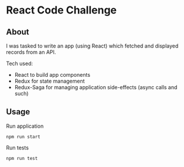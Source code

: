 # React Code Challenge

## About

I was tasked to write an app (using React) which fetched and displayed records from an API.

Tech used:

- React to build app components
- Redux for state management
- Redux-Saga for managing application side-effects (async calls and such)

## Usage

Run application

```
npm run start
```

Run tests

```
npm run test
```
